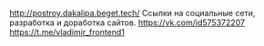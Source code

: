 http://postroy.dakalipa.beget.tech/
Ссылки на социальные сети, разработка и доработка сайтов.
https://vk.com/id575372207
https://t.me/vladimir_frontend1
